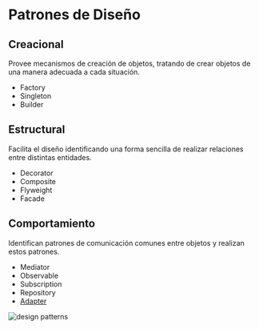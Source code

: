 # Patrones de Diseño

## Creacional

Provee mecanismos de creación de objetos, tratando de crear objetos de una manera adecuada a cada situación.

- Factory
- Singleton
- Builder

## Estructural

Facilita el diseño identificando una forma sencilla de realizar relaciones entre distintas entidades.

- Decorator
- Composite
- Flyweight
- Facade

## Comportamiento

Identifican patrones de comunicación comunes entre objetos y realizan estos patrones.

- Mediator
- Observable
- Subscription
- Repository
- [Adapter](src/adapter/README.md)

![design patterns](https://media.giphy.com/media/KVZWZQoS0yqfIiTAKq/source.gif)

